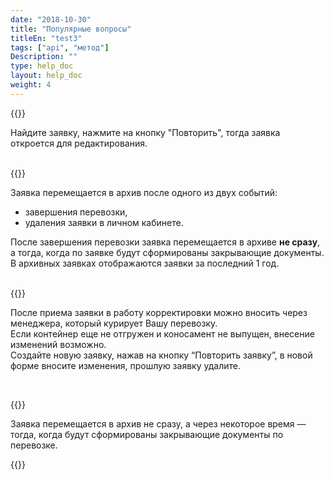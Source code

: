 ```yaml
---
date: "2018-10-30"
title: "Популярные вопросы"
titleEn: "test3"
tags: ["api", "метод"]
Description: ""
type: help_doc
layout: help_doc
weight: 4
---
```





{{<alert icon="question-circle" color="alert7-light" text="Как восстановить отмененную заявку?" close="false">}} 

Найдите заявку, нажмите на кнопку "Повторить", тогда заявка откроется для редактирования.


<br/>
{{<alert icon="question-circle" color="alert7-light" text="Когда заявка перемещается в архив?" close="false">}} 

Заявка перемещается в архив после одного из двух событий:

* завершения перевозки,
* удаления заявки в личном кабинете.

После завершения перевозки заявка перемещается в архиве **не сразу**, а тогда, когда по заявке будут сформированы закрывающие документы.  <br/>
В архивных заявках отображаются заявки за последний 1 год.

<br/>
{{<alert icon="question-circle" color="alert7-light" text="Как скорректировать заявку?" close="false">}} 

После приема заявки в работу корректировки можно вносить через менеджера, который курирует Вашу перевозку. <br/>
Если контейнер еще не отгружен и коносамент не выпущен, внесение изменений возможно. <br/> Создайте новую заявку, нажав на кнопку “Повторить заявку”, в новой форме вносите изменения, прошлую заявку удалите.

<br/>

{{<alert icon="question-circle" color="alert7-light" text="Почему у выполненных заявок указан статус Заявка в процессе выполнения?" close="false">}} 

Заявка перемещается в архив не сразу, а через некоторое время — тогда, когда будут сформированы закрывающие документы по перевозке.

{{<isHelpful>}}


